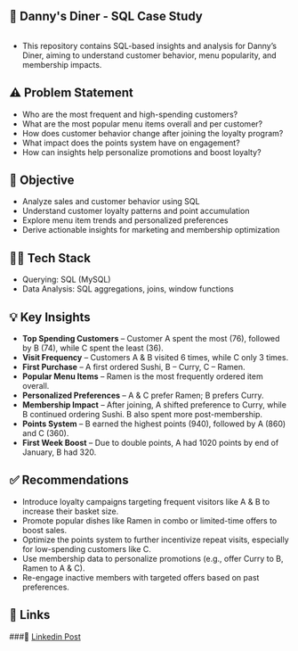 ## 🍜 Danny's Diner - SQL Case Study
![]()
* This repository contains SQL-based insights and analysis for Danny’s Diner, aiming to understand customer behavior, menu popularity, and membership impacts.

## ⚠️ Problem Statement
* Who are the most frequent and high-spending customers?
* What are the most popular menu items overall and per customer?
* How does customer behavior change after joining the loyalty program?
* What impact does the points system have on engagement?
* How can insights help personalize promotions and boost loyalty?

## 🎯 Objective
* Analyze sales and customer behavior using SQL
* Understand customer loyalty patterns and point accumulation
* Explore menu item trends and personalized preferences
* Derive actionable insights for marketing and membership optimization

## 👩‍💻 Tech Stack
* Querying: SQL (MySQL)
* Data Analysis: SQL aggregations, joins, window functions

## 💡 Key Insights
* **Top Spending Customers** – Customer A spent the most (76), followed by B (74), while C spent the least (36).
* **Visit Frequency** – Customers A & B visited 6 times, while C only 3 times.
* **First Purchase** – A first ordered Sushi, B – Curry, C – Ramen.
* **Popular Menu Items** – Ramen is the most frequently ordered item overall.
* **Personalized Preferences** – A & C prefer Ramen; B prefers Curry.
* **Membership Impact** – After joining, A shifted preference to Curry, while B continued ordering Sushi. B also spent more post-membership.
* **Points System** – B earned the highest points (940), followed by A (860) and C (360).
* **First Week Boost** – Due to double points, A had 1020 points by end of January, B had 320.

## ✅ Recommendations
* Introduce loyalty campaigns targeting frequent visitors like A & B to increase their basket size.
* Promote popular dishes like Ramen in combo or limited-time offers to boost sales.
* Optimize the points system to further incentivize repeat visits, especially for low-spending customers like C.
* Use membership data to personalize promotions (e.g., offer Curry to B, Ramen to A & C).
* Re-engage inactive members with targeted offers based on past preferences.

## 🔗 Links
###💼 [Linkedin Post]()

